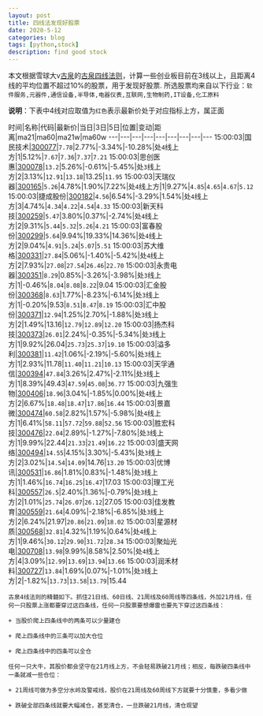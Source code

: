 ```yaml
---
layout: post
title: 四线法发现好股票
date: 2020-5-12
categories: blog
tags: [python,stock]
description: find good stock
---
```



本文根据雪球大v[古泉](https://xueqiu.com/u/7148646888)的[古泉四线法则](https://xueqiu.com/7148646888/130498192)，计算一些创业板目前在3线以上，且距离4线的平均位置不超过10%的股票，用于发现好股票.
所选股票均来自以下行业：`软件服务,元器件,通信设备,半导体,电器仪表,互联网,生物制药,IT设备,化工原料`

**说明**：下表中4线对应取值为`红色`表示最新价处于对应指标上方，属正面


时间|名称|代码|最新价|当日|3日|5日|位置|变动|距离|ma21|ma60|ma21w|ma60w
---|---|---|---|---|---|---|---|---
15:00:03|国民技术|[300077](https://xueqiu.com/S/SZ300077)|`7.78`|2.77%|-3.34%|-10.28%|处`4`线上方|1|5.12%|`7.67`|`7.36`|`7.37`|`7.21`
15:00:03|思创医惠|[300078](https://xueqiu.com/S/SZ300078)|`13.2`|5.26%|-0.61%|-5.45%|处`3`线上方|2|3.13%|`12.91`|`13.18`|13.25|`11.95`
15:00:03|天瑞仪器|[300165](https://xueqiu.com/S/SZ300165)|`5.26`|4.78%|1.90%|7.22%|处`4`线上方|1|9.27%|`4.85`|`4.65`|`4.67`|`5.12`
15:00:03|捷成股份|[300182](https://xueqiu.com/S/SZ300182)|`4.56`|6.54%|-3.29%|1.54%|处`4`线上方|3|4.74%|`4.34`|`4.22`|`4.54`|`4.33`
15:00:03|新天科技|[300259](https://xueqiu.com/S/SZ300259)|`5.47`|3.80%|0.37%|-2.74%|处`4`线上方|2|9.31%|`5.44`|`5.32`|`5.26`|`4.21`
15:00:03|富春股份|[300299](https://xueqiu.com/S/SZ300299)|`5.64`|9.94%|19.33%|14.36%|处`4`线上方|2|9.04%|`4.91`|`5.24`|`5.07`|`5.51`
15:00:03|苏大维格|[300331](https://xueqiu.com/S/SZ300331)|`27.84`|5.06%|-1.40%|-5.42%|处`4`线上方|2|7.93%|`27.08`|`27.54`|`26.46`|`22.70`
15:00:03|永贵电器|[300351](https://xueqiu.com/S/SZ300351)|`8.29`|0.85%|-3.26%|-3.98%|处`3`线上方|1|-0.46%|`8.04`|`8.08`|`8.22`|9.04
15:00:03|汇金股份|[300368](https://xueqiu.com/S/SZ300368)|`8.63`|1.77%|-8.23%|-6.14%|处`3`线上方|1|-0.20%|9.53|`8.51`|`8.47`|`8.19`
15:00:03|汇中股份|[300371](https://xueqiu.com/S/SZ300371)|`12.94`|1.25%|2.70%|-1.88%|处`3`线上方|2|1.49%|13.16|`12.79`|`12.89`|`12.20`
15:00:03|扬杰科技|[300373](https://xueqiu.com/S/SZ300373)|`26.01`|2.24%|-0.35%|-5.34%|处`3`线上方|1|9.92%|26.04|`25.73`|`25.37`|`19.10`
15:00:03|溢多利|[300381](https://xueqiu.com/S/SZ300381)|`11.42`|1.06%|-2.19%|-5.60%|处`3`线上方|1|2.93%|11.78|`11.40`|`11.21`|`10.13`
15:00:03|天孚通信|[300394](https://xueqiu.com/S/SZ300394)|`47.84`|3.26%|2.47%|-2.11%|处`3`线上方|1|8.39%|49.43|`47.59`|`45.08`|`36.77`
15:00:03|九强生物|[300406](https://xueqiu.com/S/SZ300406)|`18.96`|3.04%|-1.85%|0.00%|处`4`线上方|2|6.67%|`18.48`|`18.47`|`17.86`|`16.44`
15:00:03|景嘉微|[300474](https://xueqiu.com/S/SZ300474)|`60.58`|2.82%|1.57%|-5.98%|处`4`线上方|1|6.41%|`58.11`|`57.72`|`59.88`|`52.56`
15:00:03|胜宏科技|[300476](https://xueqiu.com/S/SZ300476)|`22.04`|2.89%|-1.27%|-7.80%|处`3`线上方|1|9.99%|22.44|`21.33`|`21.49`|`16.22`
15:00:03|盛天网络|[300494](https://xueqiu.com/S/SZ300494)|`14.55`|4.15%|3.30%|-5.43%|处`3`线上方|2|3.02%|`14.54`|`14.09`|14.76|`13.20`
15:00:03|优博讯|[300531](https://xueqiu.com/S/SZ300531)|`16.86`|1.81%|0.83%|-1.48%|处`3`线上方|1|1.46%|`16.74`|`16.25`|`16.47`|17.03
15:00:03|理工光科|[300557](https://xueqiu.com/S/SZ300557)|`26.5`|2.40%|1.36%|-0.79%|处`3`线上方|2|1.01%|`25.74`|`26.07`|`26.12`|27.05
15:00:03|佳发教育|[300559](https://xueqiu.com/S/SZ300559)|`21.64`|4.09%|-2.18%|-6.85%|处`3`线上方|2|6.24%|21.97|`20.86`|`21.09`|`18.02`
15:00:03|星源材质|[300568](https://xueqiu.com/S/SZ300568)|`32.81`|4.32%|1.19%|0.64%|处`4`线上方|1|9.46%|`30.12`|`29.90`|`31.72`|`28.34`
15:00:03|聚灿光电|[300708](https://xueqiu.com/S/SZ300708)|`13.98`|9.99%|8.58%|2.50%|处`4`线上方|4|3.09%|`12.99`|`13.69`|`13.94`|`13.66`
15:00:03|润禾材料|[300727](https://xueqiu.com/S/SZ300727)|`13.84`|1.69%|0.07%|-1.01%|处`3`线上方|2|-1.82%|`13.73`|`13.58`|`13.79`|15.44

```
古泉4线法则的精髓如下。抓住21日线、60日线、21周线及60周线等四条线，外加21月线，任何一只股票上涨都要穿过这四条线，任何一只股票要想爆雷也要先下穿过这四条线：

+ 当股价爬上四条线中的两条可以少量建仓

+ 爬上四条线中的三条可以加大仓位

+ 爬上四条线中的四条可以全仓

任何一只大牛，其股价都会坚守在21月线上方，不会轻易跌破21月线；相反，每跌破四条线中一条就减一些仓位：

+ 21周线可做为多空分水岭及警戒线，股价在21周线及60周线下方就要十分慎重，多看少做

+ 跌破全部四条线就要大幅减仓，甚至清仓，一旦跌破21月线，清仓观望
```